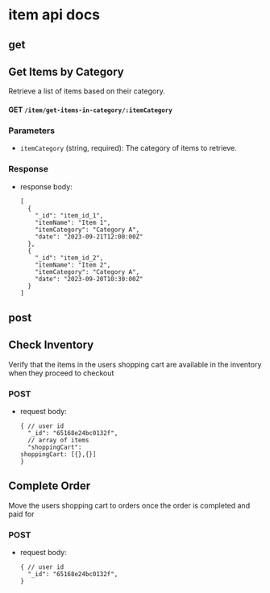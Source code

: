 # item api docs

## get

## Get Items by Category

Retrieve a list of items based on their category.

#### GET `/item/get-items-in-category/:itemCategory`

### Parameters

- `itemCategory` (string, required): The category of items to retrieve.

### Response

- response body:

  ```
  [
    {
      "_id": "item_id_1",
      "itemName": "Item 1",
      "itemCategory": "Category A",
      "date": "2023-09-21T12:00:00Z"
    },
    {
      "_id": "item_id_2",
      "itemName": "Item 2",
      "itemCategory": "Category A",
      "date": "2023-09-20T10:30:00Z"
    }
  ]
  ```

## post

## Check Inventory

Verify that the items in the users shopping cart are available in the inventory when they proceed to checkout

### POST

- request body:

  ```
  { // user id
    "_id": "65168e24bc0132f",
    // array of items
    "shoppingCart":
  shoppingCart: [{},{}]
  }
  ```

## Complete Order

Move the users shopping cart to orders once the order is completed and paid for

### POST

- request body:

  ```
  { // user id
    "_id": "65168e24bc0132f",
  }
  ```
